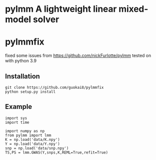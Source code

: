 # pylmm  A lightweight linear mixed-model solver
# pylmmfix
fixed some issues from https://github.com/nickFurlotte/pylmm 
tested on with python 3.9
## Installation
```
git clone https://github.com/guokai8/pylmmfix
python setup.py install
```

## Example

```
import sys
import time

import numpy as np
from pylmm import lmm
K = np.load('data/K.npy')
Y = np.load('data/Y.npy')
snp = np.load('data/snp.npy')
TS,PS = lmm.GWAS(Y,snps,K,REML=True,refit=True)
```


